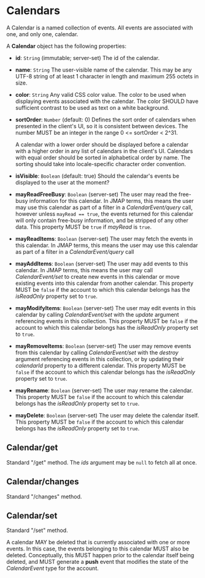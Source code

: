 # Calendars

A Calendar is a named collection of events. All events are associated with one, and only one, calendar.

A **Calendar** object has the following properties:

- **id**: `String` (immutable; server-set)
  The id of the calendar.
- **name**: `String`
  The user-visible name of the calendar. This may be any UTF-8 string of at least 1 character in length and maximum 255 octets in size.
- **color**: `String`
  Any valid CSS color value. The color to be used when displaying events associated with the calendar. The color SHOULD have sufficient contrast to be used as text on a white background.
- **sortOrder**: `Number` (default: 0)
  Defines the sort order of calendars when presented in the client's UI, so it is
  consistent between devices. The number MUST be an integer in the range
  0 <= sortOrder < 2^31.

  A calendar with a lower order should be displayed before a calendar with
  a higher order in any list of calendars in the client's UI. Calendars with
  equal order should be sorted in alphabetical order by name. The sorting
  should take into locale-specific character order convention.
- **isVisible**: `Boolean` (default: true)
  Should the calendar's events be displayed to the user at the moment?
- **mayReadFreeBusy**: `Boolean` (server-set)
  The user may read the free-busy information for this calendar. In JMAP
  terms, this means the user may use this calendar as part of a filter in a
  *CalendarEvent/query* call, however unless `mayRead == true`, the events
  returned for this calendar will only contain free-busy information, and be stripped of any other data.
  This property MUST be `true` if *mayRead* is `true`.
- **mayReadItems**: `Boolean` (server-set)
  The user may fetch the events in this calendar. In JMAP terms, this means
  the user may use this calendar as part of a filter in a
  *CalendarEvent/query* call
- **mayAddItems**: `Boolean` (server-set)
  The user may add events to this calendar. In JMAP terms, this means the
  user may call *CalendarEvent/set* to create new events in this calendar or
  move existing events into this calendar from another calendar.
  This property MUST be `false` if the account to which this calendar belongs
  has the *isReadOnly* property set to `true`.
- **mayModifyItems**: `Boolean` (server-set)
  The user may edit events in this calendar by calling *CalendarEvent/set* with
  the *update* argument referencing events in this collection.
  This property MUST be `false` if the account to which this calendar belongs
  has the *isReadOnly* property set to `true`.
- **mayRemoveItems**: `Boolean` (server-set)
  The user may remove events from this calendar by calling *CalendarEvent/set*
  with the *destroy* argument referencing events in this collection, or by
  updating their *calendarId* property to a different calendar.
  This property MUST be `false` if the account to which this calendar belongs
  has the *isReadOnly* property set to `true`.
- **mayRename**: `Boolean` (server-set)
  The user may rename the calendar.
  This property MUST be `false` if the account to which this calendar belongs
  has the *isReadOnly* property set to `true`.
- **mayDelete**: `Boolean` (server-set)
  The user may delete the calendar itself.
  This property MUST be `false` if the account to which this calendar belongs
  has the *isReadOnly* property set to `true`.


## Calendar/get

Standard "/get" method. The *ids* argument may be `null` to fetch all at once.

## Calendar/changes

Standard "/changes" method.

## Calendar/set

Standard "/set" method.

A calendar MAY be deleted that is currently associated with one or more events. In this case, the events belonging to this calendar MUST also be deleted. Conceptually, this MUST happen prior to the calendar itself being deleted, and MUST generate a **push** event that modifies the state of the *CalendarEvent* type for the account.
